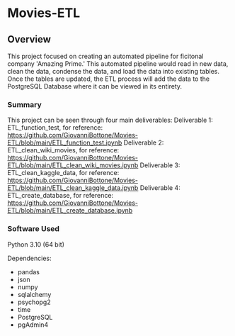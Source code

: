 # Movies-ETL

## Overview
This project focused on creating an automated pipeline for ficitonal company 'Amazing Prime.' This automated pipeline would read in new data, clean the data, condense the data, and load the data into existing tables. Once the tables are updated, the ETL process will add the data to the PostgreSQL Database where it can be viewed in its entirety.

### Summary
This project can be seen through four main deliverables:
Deliverable 1: ETL_function_test, for reference: https://github.com/GiovanniBottone/Movies-ETL/blob/main/ETL_function_test.ipynb
Deliverable 2: ETL_clean_wiki_movies, for reference: https://github.com/GiovanniBottone/Movies-ETL/blob/main/ETL_clean_wiki_movies.ipynb
Deliverable 3: ETL_clean_kaggle_data, for reference: https://github.com/GiovanniBottone/Movies-ETL/blob/main/ETL_clean_kaggle_data.ipynb
Deliverable 4: ETL_create_database, for reference: https://github.com/GiovanniBottone/Movies-ETL/blob/main/ETL_create_database.ipynb

### Software Used
Python 3.10 (64 bit)

Dependencies:
* pandas
* json
* numpy
* sqlalchemy
* psychopg2
* time
* PostgreSQL
* pgAdmin4
